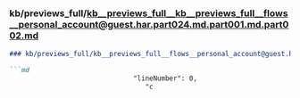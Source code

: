 ### kb/previews_full/kb__previews_full__kb__previews_full__flows__personal_account@guest.har.part024.md.part001.md.part002.md

```md
### kb/previews_full/kb__previews_full__flows__personal_account@guest.har.part024.md.part001.md (part 002)

```md
                               "lineNumber": 0,
                                  "c
```

```

```
